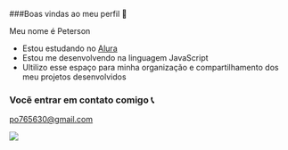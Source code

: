 ###Boas vindas ao meu perfil 🐉

Meu nome é Peterson

- Estou estudando no [Alura](https://www.alura.com.br)
- Estou me desenvolvendo na linguagem JavaScript
- Ultilizo esse espaço para minha organização e compartilhamento dos meu projetos desenvolvidos

### Vocẽ entrar em contato comigo 📞

po765630@gmail.com

![](https://media.tenor.com/HFeeZJtAV3QAAAAj/corinthians-paulista-logo.gif)
